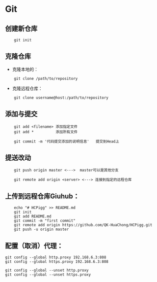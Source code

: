 # Git

## 创建新仓库

```git
    git init
```

## 克隆仓库

* 克隆本地的：

```git
    git clone /path/to/repository
```

* 克隆远程仓库：

```git
    git clone username@host:/path/to/repository
```

## 添加与提交

```git
    git add <filename> 添加指定文件
    git add *          添加所有文件

    git commit -m '代码提交添加的说明信息'   提交到Head上
```

## 提送改动

```git
    git push origin master <--->  master可以是其他分支

    git remote add origin <server> <---> 连接到指定的远程仓库
```

## 上传到远程仓库Giuhub：

```git
    echo "# HCPigg" >> README.md
    git init
    git add README.md
    git commit -m "first commit"
    git remote add origin https://github.com/QK-HuaChong/HCPigg.git
    git push -u origin master
```

## 配置（取消）代理：

```git
git config --global http.proxy 192.168.6.3:808
git config --global https.proxy 192.168.6.3:808

git config --global --unset http.proxy
git config --global --unset https.proxy

```
